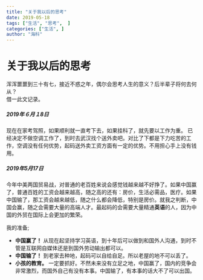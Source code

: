```yaml
---
title: "关于我以后的思考"
date: 2019-05-18
tags: ["生活", "思考",  ]
categories: ["生活", ]
author: "海科"
---
```

# 关于我以后的思考
浑浑噩噩到三十有七，接近不惑之年，偶尔会思考人生的意义？后半辈子将何去何从？   
借一此文记录。 
##### 2019年６月１8日
现在在家考驾照，如果顺利就一直考下去，如果挂科了，就先要以工作为重。
已经决定不做空调工作了，到时去武汉找个送外卖吧。对比了下都是下力吃苦的工作，空调没有任何优势，起码送外卖工资方面有一定的优势。不用担心手上没有钱用。
##### 2019年5月17日
今年中美两国贸易战，对普通的老百姓来说会感觉钱越来越不好挣了。如果中国赢了，普通百姓的工资会越来越高，随之高的还有：房价，生活必需品，医疗。如果中国输了，那工资会越来越低，随之什么都会降低，特别是房价。就我之判断，中国会赢，随之会需要大量的高端人才。最起码的会需要大量精通**英语**的人，因为中国的外贸在国际上会更加的繁荣。  

我的准备;  
* **中国赢了！**  从现在起坚持学习英语，到十年后可以做到和国外人沟通，到时不管是互联网自媒体还是到国外劳动输出都可以。  
* **中国输了！**  到老家去种地，起码可以自给自足。所以老屋的地不可以丢了。  
* **小孩的教育。**  一定要抓好。不然未来没有立足之地，中国赢了，国内的竞争会非常激烈，而国外自己有没有本事。中国输了，有本事的话大不了可以出国。  


